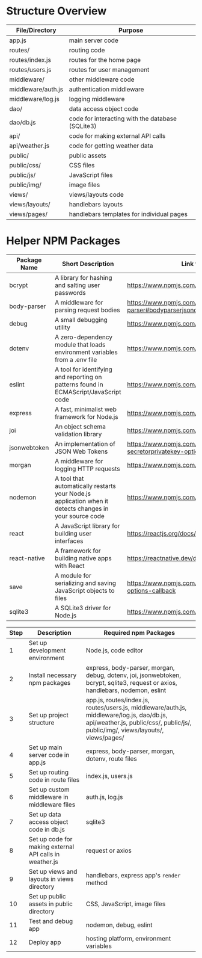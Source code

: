 <h1>Structure Overview</h1>

| File/Directory    | Purpose |
|-------------------|---------|
| app.js            | main server code |
| routes/           | routing code |
| routes/index.js   | routes for the home page |
| routes/users.js   | routes for user management |
| middleware/       | other middleware code |
| middleware/auth.js| authentication middleware |
| middleware/log.js | logging middleware |
| dao/              | data access object code |
| dao/db.js         | code for interacting with the database (SQLite3) |
| api/              | code for making external API calls |
| api/weather.js    | code for getting weather data |
| public/           | public assets |
| public/css/       | CSS files |
| public/js/        | JavaScript files |
| public/img/       | image files |
| views/            | views/layouts code |
| views/layouts/    | handlebars layouts |
| views/pages/      | handlebars templates for individual pages |



<h1>Helper NPM Packages</h1>


| Package Name | Short Description | Link to Detail Use Example | YouTube Tutorial | Official Documentation |
|--------------|-------------------|-----------------------------|------------------|------------------------|
| bcrypt       | A library for hashing and salting user passwords | https://www.npmjs.com/package/bcrypt#usage | https://www.youtube.com/watch?v=O6cmuiTBZVs | https://www.npmjs.com/package/bcrypt |
| body-parser  | A middleware for parsing request bodies | https://www.npmjs.com/package/body-parser#bodyparserjsonoptions | https://www.youtube.com/watch?v=1FJDbfm-B9U | https://www.npmjs.com/package/body-parser |
| debug        | A small debugging utility | https://www.npmjs.com/package/debug#usage | https://www.youtube.com/watch?v=nM5grYG5f8c | https://www.npmjs.com/package/debug |
| dotenv       | A zero-dependency module that loads environment variables from a .env file | https://www.npmjs.com/package/dotenv#usage | https://www.youtube.com/watch?v=Q1DV5ZpCd-E | https://www.npmjs.com/package/dotenv |
| eslint       | A tool for identifying and reporting on patterns found in ECMAScript/JavaScript code | https://www.npmjs.com/package/eslint#cli-commands | https://www.youtube.com/watch?v=XuFDcZABiDQ | https://www.npmjs.com/package/eslint |
| express      | A fast, minimalist web framework for Node.js | https://www.npmjs.com/package/express#getting-started | https://www.youtube.com/watch?v=L72fhGm1tfE | https://www.npmjs.com/package/express |
| joi          | An object schema validation library | https://www.npmjs.com/package/joi#validating-values | https://www.youtube.com/watch?v=FCMvD_jR1d8 | https://www.npmjs.com/package/joi |
| jsonwebtoken | An implementation of JSON Web Tokens | https://www.npmjs.com/package/jsonwebtoken#jwtsignpayload-secretorprivatekey-options-callback | https://www.youtube.com/watch?v=7nafaH9SddU | https://www.npmjs.com/package/jsonwebtoken |
| morgan       | A middleware for logging HTTP requests | https://www.npmjs.com/package/morgan#basic-use | https://www.youtube.com/watch?v=eB9Fq9I5ocs | https://www.npmjs.com/package/morgan |
| nodemon      | A tool that automatically restarts your Node.js application when it detects changes in your source code | https://www.npmjs.com/package/nodemon#nodemon-1 | https://www.youtube.com/watch?v=rUzT2HkO7eA | https://www.npmjs.com/package/nodemon |
| react        | A JavaScript library for building user interfaces | https://reactjs.org/docs/getting-started.html | https://www.youtube.com/watch?v=Ke90Tje7VS0 | https://reactjs.org/docs/getting-started.html |
| react-native | A framework for building native apps with React | https://reactnative.dev/docs/getting-started |  | https://reactnative.dev/docs/getting-started |
| save         | A module for serializing and saving JavaScript objects to files | https://www.npmjs.com/package/save#savejson-filename-options-callback |  | https://www.npmjs.com/package/save |
| sqlite3      | A SQLite3 driver for Node.js | https://www.npmjs.com/package/sqlite3#opening-a-database |  | https://www.npmjs.com/package/sqlite3 |



Step | Description | Required npm Packages
-----|-------------|-----------------------
1 | Set up development environment | Node.js, code editor
2 | Install necessary npm packages | express, body-parser, morgan, debug, dotenv, joi, jsonwebtoken, bcrypt, sqlite3, request or axios, handlebars, nodemon, eslint
3 | Set up project structure | app.js, routes/index.js, routes/users.js, middleware/auth.js, middleware/log.js, dao/db.js, api/weather.js, public/css/, public/js/, public/img/, views/layouts/, views/pages/
4 | Set up main server code in app.js | express, body-parser, morgan, dotenv, route files
5 | Set up routing code in route files | index.js, users.js
6 | Set up custom middleware in middleware files | auth.js, log.js
7 | Set up data access object code in db.js | sqlite3
8 | Set up code for making external API calls in weather.js | request or axios
9 | Set up views and layouts in views directory | handlebars, express app's `render` method
10 | Set up public assets in public directory | CSS, JavaScript, image files
11 | Test and debug app | nodemon, debug, eslint
12 | Deploy app | hosting platform, environment variables

